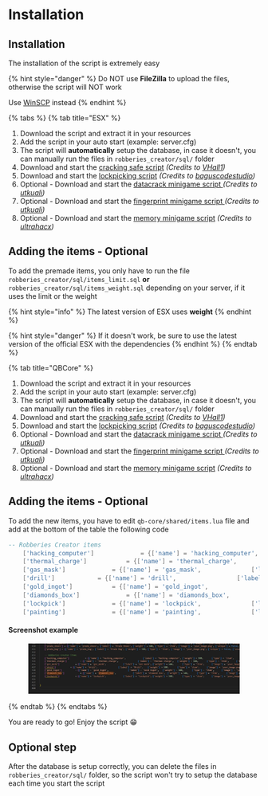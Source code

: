 # Installation

## Installation

The installation of the script is extremely easy

{% hint style="danger" %}
Do NOT use **FileZilla** to upload the files, otherwise the script will NOT work

Use [WinSCP](https://winscp.net/eng/download.php) instead
{% endhint %}

{% tabs %}
{% tab title="ESX" %}
1. Download the script and extract it in your resources
2. Add the script in your auto start (example: server.cfg)
3. The script will **automatically** setup the database, in case it doesn't, you can manually run the files in `robberies_creator/sql/` folder
4. Download and start the [cracking safe script](https://github.com/VHall1/pd-safe) _(Credits to_ [_VHall1_](https://github.com/VHall1)_)_
5. Download and start the [lockpicking script](https://github.com/baguscodestudio/lockpick) _(Credits to_ [_baguscodestudio_](https://github.com/baguscodestudio/lockpick)_)_
6. Optional - Download and start the [datacrack minigame script ](https://github.com/utkuali/datacrack)_(Credits to_ [_utkuali_](https://github.com/utkuali)_)_
7. Optional - Download and start the  [fingerprint minigame script ](https://github.com/utkuali/Finger-Print-Hacking-Game)_(Credits to_ [_utkuali_](https://github.com/utkuali)_)_
8. Optional - Download and start the [memory minigame script](https://github.com/ultrahacx/ultra-keypackhack) _(Credits to_ [_ultrahacx_](https://github.com/ultrahacx)_)_

## Adding the items - Optional

To add the premade items, you only have to run the file `robberies_creator/sql/items_limit.sql` **or** `robberies_creator/sql/items_weight.sql` depending on your server, if it uses the limit or the weight

{% hint style="info" %}
The latest version of ESX uses **weight**
{% endhint %}

{% hint style="danger" %}
If it doesn't work, be sure to use the latest version of the official ESX with the dependencies
{% endhint %}
{% endtab %}

{% tab title="QBCore" %}
1. Download the script and extract it in your resources
2. Add the script in your auto start (example: server.cfg)
3. The script will **automatically** setup the database, in case it doesn't, you can manually run the files in `robberies_creator/sql/` folder
4. Download and start the [cracking safe script](https://github.com/VHall1/pd-safe) _(Credits to_ [_VHall1_](https://github.com/VHall1)_)_
5. Download and start the [lockpicking script](https://github.com/baguscodestudio/lockpick) _(Credits to_ [_baguscodestudio_](https://github.com/baguscodestudio/lockpick)_)_
6. Optional - Download and start the [datacrack minigame script ](https://github.com/utkuali/datacrack)_(Credits to_ [_utkuali_](https://github.com/utkuali)_)_
7. Optional - Download and start the  [fingerprint minigame script ](https://github.com/utkuali/Finger-Print-Hacking-Game)_(Credits to_ [_utkuali_](https://github.com/utkuali)_)_
8. Optional - Download and start the [memory minigame script](https://github.com/ultrahacx/ultra-keypackhack) _(Credits to_ [_ultrahacx_](https://github.com/ultrahacx)_)_

## Adding the items - Optional

To add the new items, you have to edit `qb-core/shared/items.lua` file and add at the bottom of the table the following code

```lua
-- Robberies Creator items
	['hacking_computer'] 			 = {['name'] = 'hacking_computer', 				['label'] = 'Hacking computer',	['weight'] = 500, 		['type'] = 'item', 		['image'] = 'your_image.png', 		['unique'] = false,		['useable'] = true, 	['shouldClose'] = true,	   ['combinable'] = nil,   ['description'] = 'Computer to hack panels'},
	['thermal_charge'] 			 = {['name'] = 'thermal_charge', 				['label'] = 'Thermal charge',	['weight'] = 500, 		['type'] = 'item', 		['image'] = 'your_image.png', 		['unique'] = false,		['useable'] = true, 	['shouldClose'] = true,	   ['combinable'] = nil,   ['description'] = 'Use to melt some doors'},
	['gas_mask'] 			 = {['name'] = 'gas_mask', 				['label'] = 'Gas mask',	['weight'] = 500, 		['type'] = 'item', 		['image'] = 'your_image.png', 		['unique'] = false,		['useable'] = true, 	['shouldClose'] = true,	   ['combinable'] = nil,   ['description'] = 'Protects from lethal gas'},
	['drill'] 			 = {['name'] = 'drill', 				['label'] = 'Drill',	['weight'] = 500, 		['type'] = 'item', 		['image'] = 'your_image.png', 		['unique'] = false,		['useable'] = true, 	['shouldClose'] = true,	   ['combinable'] = nil,   ['description'] = 'Can be used to open trucks doors'},
	['gold_ingot'] 			 = {['name'] = 'gold_ingot', 				['label'] = 'Gold ingot',	['weight'] = 500, 		['type'] = 'item', 		['image'] = 'your_image.png', 		['unique'] = false,		['useable'] = true, 	['shouldClose'] = true,	   ['combinable'] = nil,   ['description'] = 'Goooold'},
	['diamonds_box'] 			 = {['name'] = 'diamonds_box', 				['label'] = 'Diamond box',	['weight'] = 500, 		['type'] = 'item', 		['image'] = 'your_image.png', 		['unique'] = false,		['useable'] = true, 	['shouldClose'] = true,	   ['combinable'] = nil,   ['description'] = 'Diamooonds'},
	['lockpick'] 			 = {['name'] = 'lockpick', 				['label'] = 'Lockpick',	['weight'] = 500, 		['type'] = 'item', 		['image'] = 'your_image.png', 		['unique'] = false,		['useable'] = true, 	['shouldClose'] = true,	   ['combinable'] = nil,   ['description'] = 'Used to lockpick doors'},
	['painting'] 			 = {['name'] = 'painting', 				['label'] = 'Painting',	['weight'] = 500, 		['type'] = 'item', 		['image'] = 'your_image.png', 		['unique'] = false,		['useable'] = true, 	['shouldClose'] = true,	   ['combinable'] = nil,   ['description'] = 'Expensive painting'},
```

#### Screenshot example

<figure><img src="../.gitbook/assets/qb_core_robberies_creator_items.png" alt=""><figcaption></figcaption></figure>
{% endtab %}
{% endtabs %}

You are ready to go! Enjoy the script 😁

## Optional step

After the database is setup correctly, you can delete the files in `robberies_creator/sql/` folder, so the script won't try to setup the database each time you start the script
